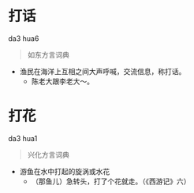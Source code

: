 # 打话
da3 hua6
> 如东方言词典
- 渔民在海洋上互相之间大声呼喊，交流信息，称打话。
  - 陈老大跟李老大～。

# 打花
da3 hua1
> 兴化方言词典
- 游鱼在水中打起的旋涡或水花
  - （那鱼儿）急转头，打了个花就走。（《西游记》六）
